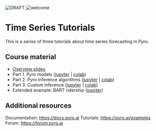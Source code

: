 ![DRAFT](https://img.shields.io/badge/status-DRAFT-red.svg)
![welcome](https://img.shields.io/badge/contributions-welcome-green.svg)

# Time Series Tutorials

This is a series of three tutorials about time series forecasting in Pyro.

## Course material

- [Overview slides](https://docs.google.com/presentation/d/1vZFRqvheo_qImvFedxQhNHSwm5vlrG82c2i2sU7dcyE/edit?usp=sharing)
- Part 1. Pyro models ([jupyter](https://github.com/pyro-ppl/sandbox/blob/master/2019-08-time-series/part_i_models.ipynb) | [colab](https://colab.research.google.com/drive/1HJcys3UBDnW9JEA0upwK95WHO29ae1TE))
- Part 2. Pyro inference algorithms ([jupyter](https://github.com/pyro-ppl/sandbox/blob/master/2019-08-time-series/part_ii_inference.ipynb) | [colab]())
- Part 3. Custom inference ([jupyter](https://github.com/pyro-ppl/sandbox/blob/master/2019-08-time-series/part_iii_custom.ipynb) | [colab](https://colab.research.google.com/drive/1E67iSQKx5QHZqMpMFgdUEOAB8LCCrNLQ))
- Extended example: BART ridership ([jupyter](https://github.com/pyro-ppl/sandbox/blob/master/2019-08-time-series/bart/forecast.ipynb))

## Additional resources

Documentation: https://docs.pyro.ai
Tutorials: https://pyro.ai/examples
Forum: https://forum.pyro.ai
